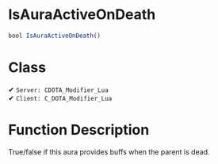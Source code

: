 # IsAuraActiveOnDeath
```js	
bool IsAuraActiveOnDeath()
```
# Class
✔ `Server: CDOTA_Modifier_Lua`  
✔ `Client: C_DOTA_Modifier_Lua`  

# Function Description
True/false if this aura provides buffs when the parent is dead.
